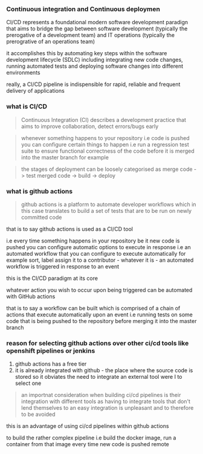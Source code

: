 ### Continuous integration and Continuous deploymen

CI/CD represents a foundational modern software development paradign that aims to bridge the gap between software development (typically the prerogative of a development team) and IT operations (typically the prerogrative of an operations team) 

it accomplishes this by automating key steps within the software development lifecycle (SDLC) including integrating new code changes, running automated tests and deploying software changes into different environments

really, a CI/CD pipeline is indispensible for rapid, reliable and frequent delivery of applications

### what is CI/CD

> Continuous Integration (CI) describes a development practice that aims to improve collaboration, detect errors/bugs early 

>whenever something happens to your repository i.e code is pushed you can configure certain things to happen i.e run a regression test suite to ensure functional correctness of the code before it is merged into the master branch for example

> the stages of deployment can be loosely categorised as merge code -> test merged code -> build -> deploy

### what is github actions

>github actions is a platform to automate developer workflows which in this case translates to build a set of tests that are to be run on newly committed code 

that is to say github actions is used as a CI/CD tool

i.e every time something happens in your repository be it new code is pushed you can configure automatic options to execute in response i.e an automated workflow that you can configure to execute automatically for example sort, label assign it to a contributor - whatever it is - an automated workflow is triggered in response to an event 

this is the CI/CD paradigm at its core

whatever action you wish to occur upon being triggered can be automated with GitHub actions 

that is to say a workflow can be built which is comprised of a chain of actions that execute automatically upon an event i.e running tests on some code that is being pushed to the repository before merging it into the master branch 

### reason for selecting github actions over other ci/cd tools like openshift pipelines or jenkins

1. github actions has a free tier 
2. it is already integrated with github - the place where the source code is stored so it obviates the need to integrate an external tool were I to select one 

> an importnat consideration when building ci/cd pipelines is their integration with different tools 
as having to integrate tools that don't lend themselves to an easy integration is unpleasant and to therefore to be avoided 

this is an advantage of using ci/cd pipelines within github actions 

to build the rather complex pipeline i.e build the docker image, run a container from that image every time new code is pushed remote

